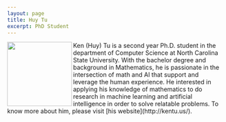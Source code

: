 ```yaml
---
layout: page
title: Huy Tu
excerpt: PhD Student
---
```



<img align="left" width="150" src="/img/huy.jpg">
Ken (Huy) Tu is a second year Ph.D. student in the department of Computer Science at North Carolina State University. 
With the bachelor degree and background in Mathematics, he is passionate in the intersection of math and AI that support 
and leverage the human experience. He interested in applying his knowledge of mathematics to do research in machine 
learning and artificial intelligence in order to solve relatable problems. To know more about him, please visit [his website](http://kentu.us/).
